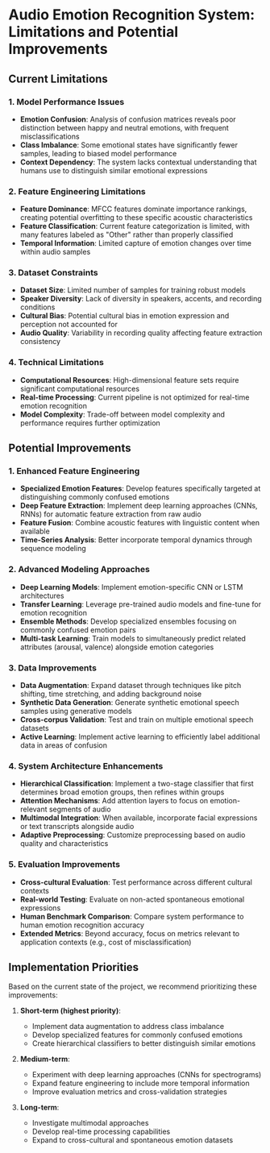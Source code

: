 # Audio Emotion Recognition System: Limitations and Potential Improvements

## Current Limitations

### 1. Model Performance Issues
- **Emotion Confusion**: Analysis of confusion matrices reveals poor distinction between happy and neutral emotions, with frequent misclassifications
- **Class Imbalance**: Some emotional states have significantly fewer samples, leading to biased model performance
- **Context Dependency**: The system lacks contextual understanding that humans use to distinguish similar emotional expressions

### 2. Feature Engineering Limitations
- **Feature Dominance**: MFCC features dominate importance rankings, creating potential overfitting to these specific acoustic characteristics
- **Feature Classification**: Current feature categorization is limited, with many features labeled as "Other" rather than properly classified
- **Temporal Information**: Limited capture of emotion changes over time within audio samples

### 3. Dataset Constraints
- **Dataset Size**: Limited number of samples for training robust models
- **Speaker Diversity**: Lack of diversity in speakers, accents, and recording conditions
- **Cultural Bias**: Potential cultural bias in emotion expression and perception not accounted for
- **Audio Quality**: Variability in recording quality affecting feature extraction consistency

### 4. Technical Limitations
- **Computational Resources**: High-dimensional feature sets require significant computational resources
- **Real-time Processing**: Current pipeline is not optimized for real-time emotion recognition
- **Model Complexity**: Trade-off between model complexity and performance requires further optimization

## Potential Improvements

### 1. Enhanced Feature Engineering
- **Specialized Emotion Features**: Develop features specifically targeted at distinguishing commonly confused emotions
- **Deep Feature Extraction**: Implement deep learning approaches (CNNs, RNNs) for automatic feature extraction from raw audio
- **Feature Fusion**: Combine acoustic features with linguistic content when available
- **Time-Series Analysis**: Better incorporate temporal dynamics through sequence modeling

### 2. Advanced Modeling Approaches
- **Deep Learning Models**: Implement emotion-specific CNN or LSTM architectures
- **Transfer Learning**: Leverage pre-trained audio models and fine-tune for emotion recognition
- **Ensemble Methods**: Develop specialized ensembles focusing on commonly confused emotion pairs
- **Multi-task Learning**: Train models to simultaneously predict related attributes (arousal, valence) alongside emotion categories

### 3. Data Improvements
- **Data Augmentation**: Expand dataset through techniques like pitch shifting, time stretching, and adding background noise
- **Synthetic Data Generation**: Generate synthetic emotional speech samples using generative models
- **Cross-corpus Validation**: Test and train on multiple emotional speech datasets
- **Active Learning**: Implement active learning to efficiently label additional data in areas of confusion

### 4. System Architecture Enhancements
- **Hierarchical Classification**: Implement a two-stage classifier that first determines broad emotion groups, then refines within groups
- **Attention Mechanisms**: Add attention layers to focus on emotion-relevant segments of audio
- **Multimodal Integration**: When available, incorporate facial expressions or text transcripts alongside audio
- **Adaptive Preprocessing**: Customize preprocessing based on audio quality and characteristics

### 5. Evaluation Improvements
- **Cross-cultural Evaluation**: Test performance across different cultural contexts
- **Real-world Testing**: Evaluate on non-acted spontaneous emotional expressions
- **Human Benchmark Comparison**: Compare system performance to human emotion recognition accuracy
- **Extended Metrics**: Beyond accuracy, focus on metrics relevant to application contexts (e.g., cost of misclassification)

## Implementation Priorities

Based on the current state of the project, we recommend prioritizing these improvements:

1. **Short-term (highest priority)**:
   - Implement data augmentation to address class imbalance
   - Develop specialized features for commonly confused emotions
   - Create hierarchical classifiers to better distinguish similar emotions

2. **Medium-term**:
   - Experiment with deep learning approaches (CNNs for spectrograms)
   - Expand feature engineering to include more temporal information
   - Improve evaluation metrics and cross-validation strategies

3. **Long-term**:
   - Investigate multimodal approaches
   - Develop real-time processing capabilities
   - Expand to cross-cultural and spontaneous emotion datasets 